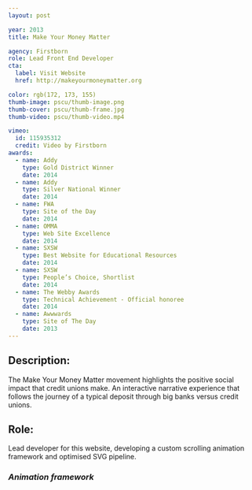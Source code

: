 ```yaml
---
layout: post

year: 2013
title: Make Your Money Matter

agency: Firstborn
role: Lead Front End Developer
cta:
  label: Visit Website
  href: http://makeyourmoneymatter.org

color: rgb(172, 173, 155)
thumb-image: pscu/thumb-image.png
thumb-cover: pscu/thumb-frame.jpg
thumb-video: pscu/thumb-video.mp4

vimeo:
  id: 115935312
  credit: Video by Firstborn
awards:
  - name: Addy
    type: Gold District Winner
    date: 2014
  - name: Addy
    type: Silver National Winner
    date: 2014
  - name: FWA
    type: Site of the Day
    date: 2014
  - name: OMMA
    type: Web Site Excellence
    date: 2014
  - name: SXSW
    type: Best Website for Educational Resources
    date: 2014
  - name: SXSW
    type: People’s Choice, Shortlist
    date: 2014
  - name: The Webby Awards
    type: Technical Achievement - Official honoree
    date: 2014
  - name: Awwwards
    type: Site of The Day
    date: 2013
---
```

Description:
------------
The Make Your Money Matter movement highlights the positive social impact that credit unions make. An interactive narrative experience that follows the journey of a typical deposit through big banks versus credit unions.

Role:
-----
Lead developer for this website, developing a custom scrolling animation framework and optimised SVG pipeline.

### *Animation framework*